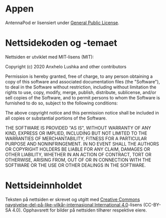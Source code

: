 # Appen

AntennaPod er lisensiert under [General Public License](https://github.com/AntennaPod/AntennaPod/blob/develop/LICENSE).

# Nettsidekoden og -temaet

Nettsiden er utviklet med MIT-lisens (MIT):

Copyright (c) 2020 Anxhelo Lushka and other contributors

Permission is hereby granted, free of charge, to any person obtaining a copy of this software and associated documentation files (the "Software"), to deal in the Software without restriction, including without limitation the rights to use, copy, modify, merge, publish, distribute, sublicense, and/or sell copies of the Software, and to permit persons to whom the Software is furnished to do so, subject to the following conditions:

The above copyright notice and this permission notice shall be included in all copies or substantial portions of the Software.

THE SOFTWARE IS PROVIDED "AS IS", WITHOUT WARRANTY OF ANY KIND, EXPRESS OR IMPLIED, INCLUDING BUT NOT LIMITED TO THE WARRANTIES OF MERCHANTABILITY, FITNESS FOR A PARTICULAR PURPOSE AND NONINFRINGEMENT. IN NO EVENT SHALL THE AUTHORS OR COPYRIGHT HOLDERS BE LIABLE FOR ANY CLAIM, DAMAGES OR OTHER LIABILITY, WHETHER IN AN ACTION OF CONTRACT, TORT OR OTHERWISE, ARISING FROM, OUT OF OR IN CONNECTION WITH THE SOFTWARE OR THE USE OR OTHER DEALINGS IN THE SOFTWARE.

# Nettsideinnholdet

Teksten på nettsiden er skrevet og utgitt med [Creative Commons navgivelse-del-på-like-vilkår-internasjonal International 4.0](http://creativecommons.org/licenses/by-sa/4.0/legalcode)-lisens (CC-BY-SA 4.0). Opphavsrett for bilder på nettsiden tilhører respektive eiere.
